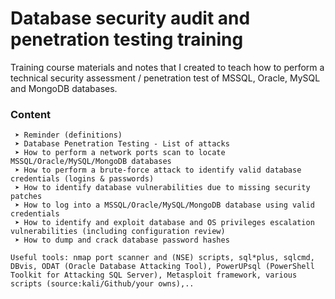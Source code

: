 # Database security audit and penetration testing training

Training course materials and notes that I created to teach how to perform a technical security assessment / penetration test of MSSQL, Oracle, MySQL and MongoDB databases.

### Content
```
 ➤ Reminder (definitions)
 ➤ Database Penetration Testing - List of attacks
 ➤ How to perform a network ports scan to locate MSSQL/Oracle/MySQL/MongoDB databases
 ➤ How to perform a brute-force attack to identify valid database credentials (logins & passwords)
 ➤ How to identify database vulnerabilities due to missing security patches
 ➤ How to log into a MSSQL/Oracle/MySQL/MongoDB database using valid credentials  
 ➤ How to identify and exploit database and OS privileges escalation vulnerabilities (including configuration review)
 ➤ How to dump and crack database password hashes
   
Useful tools: nmap port scanner and (NSE) scripts, sql*plus, sqlcmd, DBvis, ODAT (Oracle Database Attacking Tool), PowerUPsql (PowerShell Toolkit for Attacking SQL Server), Metasploit framework, various scripts (source:kali/Github/your owns),..
